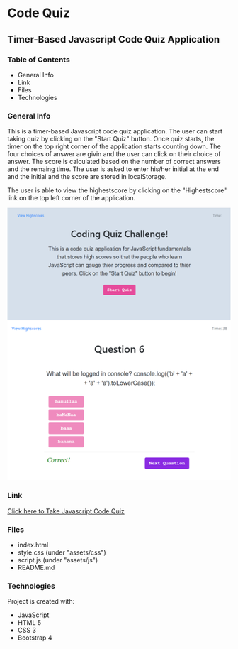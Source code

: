 # Code Quiz
## Timer-Based Javascript Code Quiz Application

### Table of Contents
* General Info
* Link
* Files
* Technologies

### General Info
This is a timer-based Javascript code quiz application.
The user can start taking quiz by clicking on the "Start Quiz" button.
Once quiz starts, the timer on the top right corner of the application starts counting down.
The four choices of answer are givin and the user can click on their choice of answer.
The score is calculated based on the number of correct answers and the remaing time.
The user is asked to enter his/her initial at the end and the initial and the score are stored in localStorage.

The user is able to view the highestscore by clicking on the "Highestscore" link on the top left corner of the application.

![Code Quiz Intro Page](assets/images/code-quiz-intro.png)
![Code Quiz Question Page](assets/images//code-quiz-question.png)

### Link
[Click here to Take Javascript Code Quiz](https://emi-dev.github.io/Code-Quiz/)

### Files
* index.html
* style.css (under "assets/css")
* script.js (under "assets/js")
* README.md

### Technologies
Project is created with:
* JavaScript
* HTML 5
* CSS 3
* Bootstrap 4